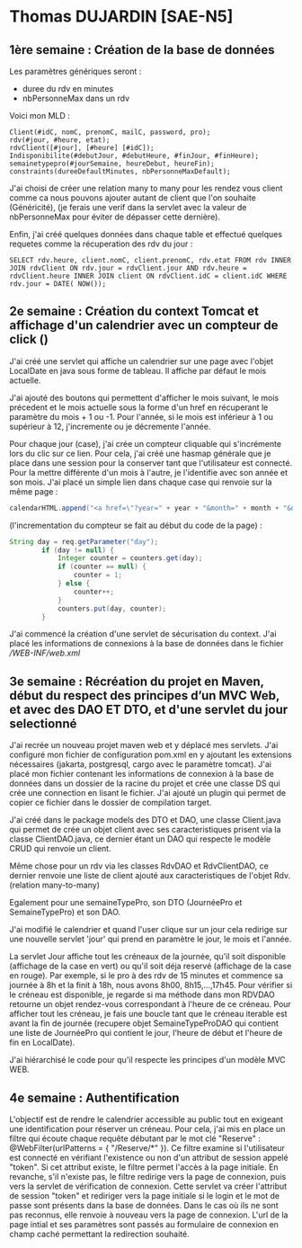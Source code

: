 # Thomas DUJARDIN [SAE-N5]

## 1ère semaine : Création de la base de données

Les paramètres génériques seront : 
- duree du rdv en minutes
- nbPersonneMax dans un rdv

Voici mon MLD : 

    Client(#idC, nomC, prenomC, mailC, password, pro);
    rdv(#jour, #heure, etat);
    rdvClient([#jour], [#heure] [#idC]);
    Indisponibilite(#debutJour, #debutHeure, #finJour, #finHeure);
    semainetypepro(#jourSemaine, heureDebut, heureFin);
    constraints(dureeDefaultMinutes, nbPersonneMaxDefault);

J'ai choisi de créer une relation many to many pour les rendez vous client comme ca nous pouvons ajouter autant de client que l'on souhaite (Généricité), (je ferais une verif dans la servlet avec la valeur de nbPersonneMax pour éviter de dépasser cette dernière).

Enfin, j'ai créé quelques données dans chaque table et effectué quelques requetes comme la récuperation des rdv du jour : 

``
    SELECT
    rdv.heure,
    client.nomC,
    client.prenomC,
    rdv.etat
    FROM
    rdv
    INNER JOIN
    rdvClient
    ON
    rdv.jour = rdvClient.jour
    AND
    rdv.heure = rdvClient.heure
    INNER JOIN
    client
    ON
    rdvClient.idC = client.idC
    WHERE
    rdv.jour = DATE( NOW()); 
``



## 2e semaine : Création du context Tomcat et affichage d'un calendrier avec un compteur de click ()

J'ai créé une servlet qui affiche un calendrier sur une page avec l'objet LocalDate en java sous forme de tableau. Il affiche par défaut le mois actuelle.

J'ai ajouté des boutons qui permettent d'afficher le mois suivant, le mois précedent et le mois actuelle sous la forme d'un href en récuperant le paramètre du mois + 1 ou -1.
Pour l'année, si le mois est inférieur à 1 ou supérieur à 12, j'incremente ou je décremente l'année.

Pour chaque jour (case), j'ai crée un compteur cliquable qui s'incrémente lors du clic sur ce lien. Pour cela, j'ai créé une hasmap générale que je place dans une session pour la conserver tant que l'utilisateur est connecté.
Pour la mettre différente d'un mois à l'autre, je l'identifie avec son année et son mois.
J'ai placé un simple lien dans chaque case qui renvoie sur la même page : 

```java
calendarHTML.append("<a href=\"?year=" + year + "&month=" + month + "&day=").append(dayStr).append("\">" + counter +"</a>");
```

(l'incrementation du compteur se fait au début du code de la page) : 

```java
String day = req.getParameter("day");
        if (day != null) {
            Integer counter = counters.get(day);
            if (counter == null) {
                counter = 1;
            } else {
                counter++;
            }
            counters.put(day, counter);
        }
```

J'ai commencé la création d'une servlet de sécurisation du context. J'ai placé les informations de connexions à la base de données dans le fichier */WEB-INF/web.xml*


## 3e semaine : Récréation du projet en Maven, début du respect des principes d’un MVC Web, et avec des DAO ET DTO, et d'une servlet du jour selectionné

J'ai recrée un nouveau projet maven web et y déplacé mes servlets. J'ai configuré mon fichier de configuration pom.xml en y ajoutant les extensions nécessaires (jakarta, postgresql, cargo avec le paramètre tomcat). J'ai placé mon fichier contenant les informations de connexion à la base de données dans un dossier de la racine du projet et crée une classe DS qui crée une connection en lisant le fichier. J'ai ajouté un plugin qui permet de copier ce fichier dans le dossier de compilation target.

J'ai créé dans le package models des DTO et DAO, une classe Client.java qui permet de crée un objet client avec ses caracteristiques prisent via la classe ClientDAO.java, ce dernier étant un DAO qui respecte le modèle CRUD qui renvoie un client.

Même chose pour un rdv via les classes RdvDAO et RdvClientDAO, ce dernier renvoie une liste de client ajouté aux caracteristiques de l'objet Rdv. (relation many-to-many)

Egalement pour une semaineTypePro, son DTO (JournéePro et SemaineTypePro) et son DAO.

J'ai modifié le calendrier et quand l'user clique sur un jour cela redirige sur une nouvelle servlet 'jour' qui prend en paramètre le jour, le mois et l'année.

La servlet Jour affiche tout les créneaux de la journée, qu'il soit disponible (affichage de la case en vert) ou qu'il soit déja reservé (affichage de la case en rouge). Par exemple, si le pro à des rdv de 15 minutes et commence sa journée à 8h et la finit à 18h, nous avons 8h00, 8h15,...,17h45. 
Pour vérifier si le créneau est disponible, je regarde si ma méthode dans mon RDVDAO retourne un objet rendez-vous correspondant à l'heure de ce créneau. Pour afficher tout les créneau, je fais une boucle tant que le créneau iterable est avant la fin de journée (recupere objet SemaineTypeProDAO qui contient une liste de JournéePro qui contient le jour, l'heure de début et l'heure de fin en LocalDate).

J'ai hiérarchisé le code pour qu'il respecte les principes d'un modèle MVC WEB.

## 4e semaine : Authentification

L'objectif est de rendre le calendrier accessible au public tout en exigeant une identification pour réserver un créneau. Pour cela, j'ai mis en place un filtre qui écoute chaque requête débutant par le mot clé "Reserve" : @WebFilter(urlPatterns = { "/Reserve/*" }). 
Ce filtre examine si l'utilisateur est connecté en vérifiant l'existence ou non d'un attribut de session appelé "token". Si cet attribut existe, le filtre permet l'accès à la page initiale. En revanche, s'il n'existe pas, le filtre redirige vers la page de connexion, puis vers la servlet de vérification de connexion. Cette servlet va créer l'attribut de session "token" et rediriger vers la page initiale si le login et le mot de passe sont présents dans la base de données. Dans le cas où ils ne sont pas reconnus, elle renvoie à nouveau vers la page de connexion.
L'url de la page intial et ses paramètres sont passés au formulaire de connexion en champ caché permettant la redirection souhaité.